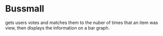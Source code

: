# Bussmall

gets users votes and matches them to the nuber of times that an item was view, then displays the information on a bar graph.